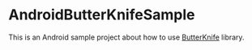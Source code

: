 # AndroidButterKnifeSample
This is an Android sample project about how to use [ButterKnife](https://github.com/JakeWharton/butterknife) library.


